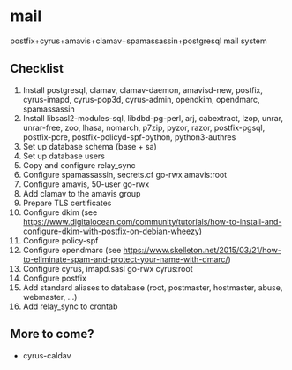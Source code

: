 mail
====

postfix+cyrus+amavis+clamav+spamassassin+postgresql mail system

Checklist
---------

1. Install postgresql, clamav, clamav-daemon, amavisd-new, postfix, cyrus-imapd, cyrus-pop3d, cyrus-admin, opendkim,
   opendmarc, spamassassin
2. Install libsasl2-modules-sql, libdbd-pg-perl, arj, cabextract, lzop, unrar, unrar-free, zoo, lhasa, nomarch, p7zip,
   pyzor, razor, postfix-pgsql, postfix-pcre, postfix-policyd-spf-python, python3-authres
3. Set up database schema (base + sa)
4. Set up database users
5. Copy and configure relay_sync
6. Configure spamassassin, secrets.cf go-rwx amavis:root
7. Configure amavis, 50-user go-rwx
8. Add clamav to the amavis group
9. Prepare TLS certificates
10. Configure dkim (see https://www.digitalocean.com/community/tutorials/how-to-install-and-configure-dkim-with-postfix-on-debian-wheezy)
11. Configure policy-spf
12. Configure opendmarc (see https://www.skelleton.net/2015/03/21/how-to-eliminate-spam-and-protect-your-name-with-dmarc/)
13. Configure cyrus, imapd.sasl go-rwx cyrus:root
14. Configure postfix
15. Add standard aliases to database (root, postmaster, hostmaster, abuse, webmaster, ...)
16. Add relay_sync to crontab

More to come?
-------------

* cyrus-caldav
